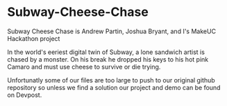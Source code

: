 # Subway-Cheese-Chase
Subway Cheese Chase is Andrew Partin, Joshua Bryant, and I's MakeUC Hackathon project

In the world's eeriest digital twin of Subway, a lone sandwich artist is chased by a monster. On his break he dropped his keys to his hot pink Camaro and must use cheese to survive or die trying.

Unfortunatly some of our files are too large to push to our original github repository so unless we find a solution our project and demo can be found on Devpost.
